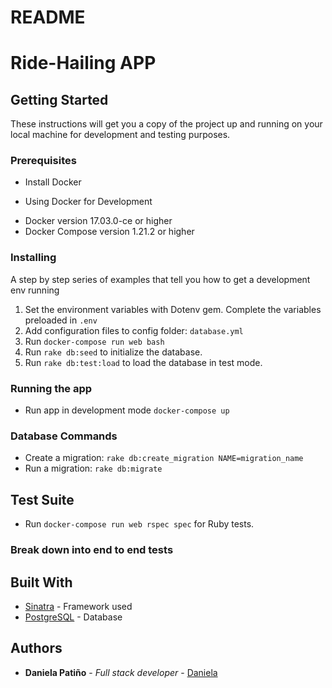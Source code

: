 # README

# Ride-Hailing APP

## Getting Started

These instructions will get you a copy of the project up and running on your local machine for development and testing purposes.

### Prerequisites

  - Install Docker
  * Using Docker for Development
  - Docker version 17.03.0-ce or higher
  - Docker Compose version 1.21.2 or higher

### Installing

A step by step series of examples that tell you how to get a development env running

  1. Set the environment variables with Dotenv gem. Complete the variables preloaded in `.env`
  2. Add configuration files to config folder: `database.yml`
  3. Run `docker-compose run web bash` 
  4. Run `rake db:seed` to initialize the database.
  5. Run `rake db:test:load` to load the database in test mode.

### Running the app

  - Run app in development mode `docker-compose up`

### Database Commands
  - Create a migration: `rake db:create_migration NAME=migration_name`
  - Run a migration: `rake db:migrate`

## Test Suite

  - Run `docker-compose run web rspec spec` for Ruby tests.

### Break down into end to end tests

## Built With

* [Sinatra](https://github.com/sinatra/sinatra) - Framework used
* [PostgreSQL](https://github.com/ged/ruby-pg/) - Database

## Authors

* **Daniela Patiño**   - *Full stack developer* - [Daniela](https://github.com/DaniPB)

